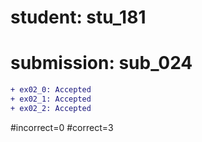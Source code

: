 # student: stu_181
# submission: sub_024

```diff
+ ex02_0: Accepted
+ ex02_1: Accepted
+ ex02_2: Accepted
```
#incorrect=0
#correct=3
